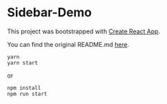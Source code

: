 # Sidebar-Demo

This project was bootstrapped with [Create React App](https://github.com/facebookincubator/create-react-app).

You can find the original README.md [here](https://github.com/facebookincubator/create-react-app/blob/master/packages/react-scripts/template/README.md).

```
yarn
yarn start
```

or 

```
npm install
npm run start
```